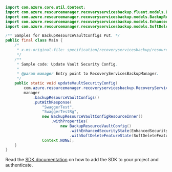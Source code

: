 ```java
import com.azure.core.util.Context;
import com.azure.resourcemanager.recoveryservicesbackup.fluent.models.BackupResourceVaultConfigResourceInner;
import com.azure.resourcemanager.recoveryservicesbackup.models.BackupResourceVaultConfig;
import com.azure.resourcemanager.recoveryservicesbackup.models.EnhancedSecurityState;
import com.azure.resourcemanager.recoveryservicesbackup.models.SoftDeleteFeatureState;

/** Samples for BackupResourceVaultConfigs Put. */
public final class Main {
    /*
     * x-ms-original-file: specification/recoveryservicesbackup/resource-manager/Microsoft.RecoveryServices/stable/2021-12-01/examples/Common/BackupResourceVaultConfigs_Put.json
     */
    /**
     * Sample code: Update Vault Security Config.
     *
     * @param manager Entry point to RecoveryServicesBackupManager.
     */
    public static void updateVaultSecurityConfig(
        com.azure.resourcemanager.recoveryservicesbackup.RecoveryServicesBackupManager manager) {
        manager
            .backupResourceVaultConfigs()
            .putWithResponse(
                "SwaggerTest",
                "SwaggerTestRg",
                new BackupResourceVaultConfigResourceInner()
                    .withProperties(
                        new BackupResourceVaultConfig()
                            .withEnhancedSecurityState(EnhancedSecurityState.ENABLED)
                            .withSoftDeleteFeatureState(SoftDeleteFeatureState.ENABLED)),
                Context.NONE);
    }
}
```

Read the [SDK documentation](https://github.com/Azure/azure-sdk-for-java/blob/azure-resourcemanager-recoveryservicesbackup_1.0.0-beta.4/sdk/recoveryservicesbackup/azure-resourcemanager-recoveryservicesbackup/README.md) on how to add the SDK to your project and authenticate.
